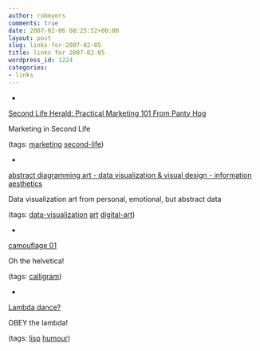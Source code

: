```yaml
---
author: robmyers
comments: true
date: 2007-02-06 08:25:52+00:00
layout: post
slug: links-for-2007-02-05
title: links for 2007-02-05
wordpress_id: 1224
categories:
- links
---
```


  

  *   


[Second Life Herald: Practical Marketing 101 From Panty Hog](http://www.secondlifeherald.com/slh/2007/02/practical_marke.html)

  


Marketing in Second Life

  


(tags: [marketing](http://del.icio.us/robmyers/marketing) [second-life](http://del.icio.us/robmyers/second-life))

  

  

  *   


[abstract diagramming art - data visualization & visual design - information aesthetics](http://infosthetics.com/archives/2007/02/abstract_diagramming_visualization_art.html)

  


Data visualization art from personal, emotional, but abstract data

  


(tags: [data-visualization](http://del.icio.us/robmyers/data-visualization) [art](http://del.icio.us/robmyers/art) [digital-art](http://del.icio.us/robmyers/digital-art))

  

  

  *   


[camouflage 01](http://shanecooper.com/Camouflage/)

  


Oh the helvetica!

  


(tags: [calligram](http://del.icio.us/robmyers/calligram))

  

  

  *   


[Lambda dance?](http://www.xach.com/misc/lambda.html)

  


OBEY the lambda!

  


(tags: [lisp](http://del.icio.us/robmyers/lisp) [humour](http://del.icio.us/robmyers/humour))

  

  
  


